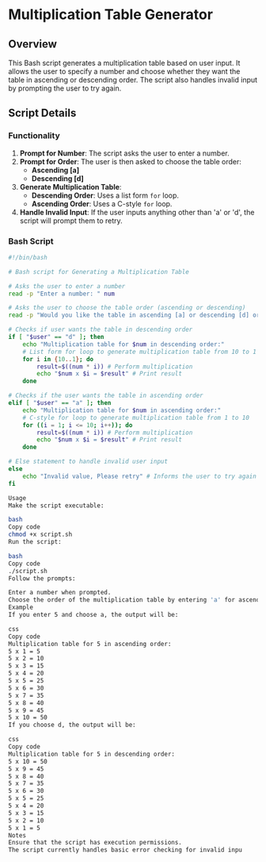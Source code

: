 # Multiplication Table Generator

## Overview

This Bash script generates a multiplication table based on user input. It allows the user to specify a number and choose whether they want the table in ascending or descending order. The script also handles invalid input by prompting the user to try again.

## Script Details

### Functionality
1. **Prompt for Number**: The script asks the user to enter a number.
2. **Prompt for Order**: The user is then asked to choose the table order:
   - **Ascending [a]**
   - **Descending [d]**
3. **Generate Multiplication Table**:
   - **Descending Order**: Uses a list form `for` loop.
   - **Ascending Order**: Uses a C-style `for` loop.
4. **Handle Invalid Input**: If the user inputs anything other than 'a' or 'd', the script will prompt them to retry.

### Bash Script

```bash
#!/bin/bash

# Bash script for Generating a Multiplication Table

# Asks the user to enter a number
read -p "Enter a number: " num

# Asks the user to choose the table order (ascending or descending)
read -p "Would you like the table in ascending [a] or descending [d] order? " user

# Checks if user wants the table in descending order
if [ "$user" == "d" ]; then
    echo "Multiplication table for $num in descending order:"
    # List form for loop to generate multiplication table from 10 to 1
    for i in {10..1}; do
        result=$((num * i)) # Perform multiplication
        echo "$num x $i = $result" # Print result
    done

# Checks if the user wants the table in ascending order
elif [ "$user" == "a" ]; then
    echo "Multiplication table for $num in ascending order:"
    # C-style for loop to generate multiplication table from 1 to 10
    for ((i = 1; i <= 10; i++)); do
        result=$((num * i)) # Perform multiplication
        echo "$num x $i = $result" # Print result
    done

# Else statement to handle invalid user input
else
    echo "Invalid value, Please retry" # Informs the user to try again
fi

Usage
Make the script executable:

bash
Copy code
chmod +x script.sh
Run the script:

bash
Copy code
./script.sh
Follow the prompts:

Enter a number when prompted.
Choose the order of the multiplication table by entering 'a' for ascending or 'd' for descending.
Example
If you enter 5 and choose a, the output will be:

css
Copy code
Multiplication table for 5 in ascending order:
5 x 1 = 5
5 x 2 = 10
5 x 3 = 15
5 x 4 = 20
5 x 5 = 25
5 x 6 = 30
5 x 7 = 35
5 x 8 = 40
5 x 9 = 45
5 x 10 = 50
If you choose d, the output will be:

css
Copy code
Multiplication table for 5 in descending order:
5 x 10 = 50
5 x 9 = 45
5 x 8 = 40
5 x 7 = 35
5 x 6 = 30
5 x 5 = 25
5 x 4 = 20
5 x 3 = 15
5 x 2 = 10
5 x 1 = 5
Notes
Ensure that the script has execution permissions.
The script currently handles basic error checking for invalid inpu
